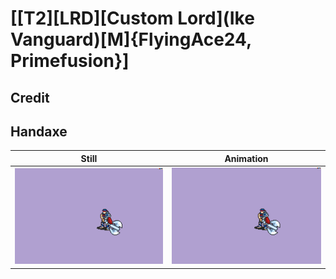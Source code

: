 # [\[T2\]\[LRD\]\[Custom Lord\]\(Ike Vanguard\)\[M\]{FlyingAce24, Primefusion}]

## Credit


	
## Handaxe

| Still | Animation |
| :---: | :-------: |
| ![Handaxe still](./Handaxe_000.png) | ![Handaxe animation](./Handaxe.gif) |
